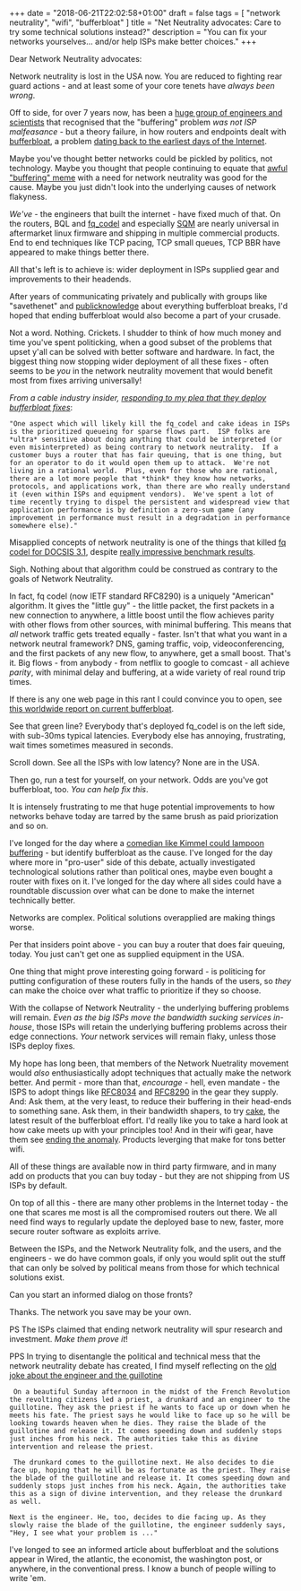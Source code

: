 +++
date = "2018-06-21T22:02:58+01:00"
draft = false
tags = [ "network neutrality", "wifi", "bufferbloat" ]
title = "Net Neutrality advocates: Care to try some technical solutions instead?"
description = "You can fix your networks yourselves... and/or help ISPs make better choices."
+++

Dear Network Neutrality advocates:

Network neutrality is lost in the USA now. You are reduced to fighting rear guard actions - and at least some of your core tenets have *always been wrong*.

Off to side, for over 7 years now, has been a [huge group of engineers and scientists](https://www.bufferbloat.net)
that recognised that the "buffering" problem *was not ISP
malfeasance* - but a theory failure, in how routers and endpoints dealt with
[bufferbloat](https://en.wikipedia.org/wiki/Bufferbloat), a problem [dating back to the earliest days of the Internet](RFC970).

Maybe you've thought better networks could be pickled by politics, not technology. Maybe you thought that people continuing to equate that [awful "buffering" meme](https://www.youtube.com/watch?v=bEFqwmqAvYE) with a need for network neutrality was good for the cause. Maybe you just didn't look into the underlying causes of network flakyness.

*We've* - the engineers that built the internet - have fixed much of that. On the routers, BQL and [fq_codel](https://tools.ietf.org/html/rfc8290) and especially [SQM](https://openwrt.org/docs/guide-user/network/traffic-shaping/sqm) are nearly universal in aftermarket linux firmware and shipping in multiple commercial products. End to end techniques like TCP pacing, TCP small queues, TCP BBR have appeared to make things better there.

All that's left is to achieve is: wider deployment in ISPs supplied gear and improvements to their headends.

After years of communicating privately and publically with groups like "savethenet" and [publicknowledge](https://www.publicknowledge.org/search/results/search&keywords=bufferbloat/) about everything bufferbloat breaks, I'd hoped that ending bufferbloat would also become a part of your crusade.

Not a word. Nothing. Crickets. I shudder to think of how much money and time you've spent politicking, when a good subset of the problems that upset y'all can be solved with better software and hardware. In fact, the biggest thing now stopping wider deployment of all these fixes - often seems to be *you* in the network neutrality movement that would benefit most from fixes arriving universally!

_From a cable industry insider, [responding to my plea that they deploy bufferbloat fixes](/post/net_neutrality_isps)_:

    "One aspect which will likely kill the fq_codel and cake ideas in ISPs is the prioritized queueing for sparse flows part.  ISP folks are *ultra* sensitive about doing anything that could be interpreted (or even misinterpreted) as being contrary to network neutrality.  If a customer buys a router that has fair queuing, that is one thing, but for an operator to do it would open them up to attack.  We're not living in a rational world.  Plus, even for those who are rational, there are a lot more people that *think* they know how networks, protocols, and applications work, than there are who really understand it (even within ISPs and equipment vendors).  We've spent a lot of time recently trying to dispel the persistent and widespread view that application performance is by definition a zero-sum game (any improvement in performance must result in a degradation in performance somewhere else)."

Misapplied concepts of network neutrality is one of the things that killed [fq codel for DOCSIS 3.1](https://www.cablelabs.com/wp-content/uploads/2014/05/Active_Queue_Management_Algorithms_DOCSIS_3_0.pdf), despite [really impressive benchmark results](https://datatracker.ietf.org/meeting/86/materials/slides-86-iccrg-3).

Sigh. Nothing about that algorithm could be construed as contrary to the goals of Network Neutrality.

In fact, fq codel (now IETF standard RFC8290) is a uniquely "American"
algorithm. It gives the "little guy" - the little packet, the first
packets in a new connection to anywhere, a little boost until the flow
achieves parity with other flows from other sources, with minimal
buffering. This means that *all* network traffic gets treated
equally - faster. Isn't that what you want in a network neutral
framework? DNS, gaming traffic, voip, videoconferencing, and the first
packets of any new flow, to anywhere, get a small boost. That's
it. Big flows - from anybody - from netflix to google to comcast - all
achieve *parity*, with minimal delay and buffering, at a wide variety
of real round trip times.

If there is any one web page in this rant I could convince you to open, see [this
worldwide report on current bufferbloat](http://www.dslreports.com/speedtest/results/bufferbloat?up=1).

See that green line? Everybody that's deployed fq_codel is on the left side,
with sub-30ms typical latencies. Everybody else has annoying, frustrating, wait times sometimes measured in seconds.

Scroll down. See all the ISPs with low latency? None are in the USA.

Then go, run a test for yourself, on your network. Odds are you've got bufferbloat, too. *You can help fix this*.

It is intensely frustrating to me that huge potential improvements to how
networks behave today are tarred by the same brush as paid
priorization and so on.

I've longed for the day where a [comedian like Kimmel could lampoon buffering](https://www.youtube.com/watch?v=bEFqwmqAvYE) - but identify bufferbloat as the cause. I've longed for the day where more in
"pro-user" side of this debate, actually investigated technological solutions rather than political ones, maybe even bought a router with fixes on it. I've longed for the day where all sides could have a roundtable discussion over what can be done to make the internet technically better.

Networks are complex. Political solutions overapplied are making
things worse.

Per that insiders point above - you can buy a router that does fair queuing, today. You just can't get one as supplied equipment in the USA.

One thing that might prove interesting going forward - is politicing for putting configuration of these routers fully in the hands of the users, so *they* can make the choice over what traffic to prioritize if they so choose. 
 
With the collapse of Network Neutrality - the underlying buffering problems will remain. *Even as the big ISPs move the bandwidth sucking services in-house*, those ISPs will retain the underlying buffering problems across their edge
connections. *Your* network services will remain flaky, unless those
ISPs deploy fixes.

My hope has long been, that members of the Network Nuetrality
movement would *also* enthusiastically adopt techniques that actually
make the network better. And permit - more than that, *encourage* - hell, even mandate -
the ISPS to adopt things
like [RFC8034](https://tools.ietf.org/html/rfc8034)
and [RFC8290](https://tools.ietf.org/html/rfc8290) in the gear they
supply. And: Ask them, at the very least, to reduce their buffering in
their head-ends to something sane. Ask them, in their bandwidth
shapers, to try [cake](https://www.bufferbloat.net/projects/codel/wiki/CakeTechnical/), the latest result of the bufferbloat effort. I'd really like you to take a hard look at how cake meets up with your principles too! And in their wifi gear, have them see [ending the
anomaly](https://www.usenix.org/system/files/conference/atc17/atc17-hoiland-jorgensen.pdf). Products leverging that make for tons better wifi. 

All of these things are available now in third party firmware, and in many
add on products that you can buy today - but they are not shipping from US ISPs by default.

On top of all this - there are many other problems in the Internet today - the one that scares me most is all the compromised routers out there. We all need find ways to regularly update the deployed base to new, faster, more secure router software as exploits arrive.

Between the ISPs, and the Network Neutrality folk, and the users, and
the engineers - we do have common goals, if only you would split out
the stuff that can only be solved by political means from those for
which technical solutions exist.

Can you start an informed dialog on those fronts?

Thanks. The network you save may be your own.

PS The ISPs claimed that ending network neutrality will spur research
and investment. *Make them prove it*!

PPS In trying to disentangle the political and technical mess that the
network neutrality debate has created, I find myself reflecting 
on the [old joke about the engineer and the guillotine](http://sethf.com/freespeech/memoirs/humor/guillotine.php)

     On a beautiful Sunday afternoon in the midst of the French Revolution the revolting citizens led a priest, a drunkard and an engineer to the guillotine. They ask the priest if he wants to face up or down when he meets his fate. The priest says he would like to face up so he will be looking towards heaven when he dies. They raise the blade of the guillotine and release it. It comes speeding down and suddenly stops just inches from his neck. The authorities take this as divine intervention and release the priest.

     The drunkard comes to the guillotine next. He also decides to die face up, hoping that he will be as fortunate as the priest. They raise the blade of the guillotine and release it. It comes speeding down and suddenly stops just inches from his neck. Again, the authorities take this as a sign of divine intervention, and they release the drunkard as well.

    Next is the engineer. He, too, decides to die facing up. As they slowly raise the blade of the guillotine, the engineer suddenly says, "Hey, I see what your problem is ..."

I've longed to see an informed article about bufferbloat and the solutions appear in Wired, the atlantic, the economist, the washington post, or anywhere, in the conventional press. I know a bunch of people willing to write 'em.
